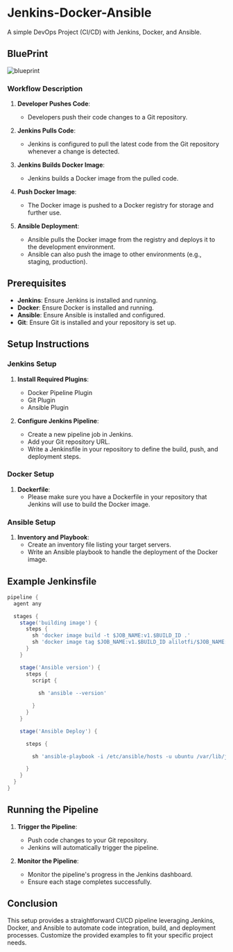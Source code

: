 # Jenkins-Docker-Ansible

A simple DevOps Project (CI/CD) with Jenkins, Docker, and Ansible.

## BluePrint
![blueprint](https://github.com/alilotfi23/jenkins-docker-ansible/assets/91953142/8d1eb684-2ac9-46ba-8b9e-cae8a822f23f)

### Workflow Description

1. **Developer Pushes Code**:
    - Developers push their code changes to a Git repository.

2. **Jenkins Pulls Code**:
    - Jenkins is configured to pull the latest code from the Git repository whenever a change is detected.

3. **Jenkins Builds Docker Image**:
    - Jenkins builds a Docker image from the pulled code.

4. **Push Docker Image**:
    - The Docker image is pushed to a Docker registry for storage and further use.

5. **Ansible Deployment**:
    - Ansible pulls the Docker image from the registry and deploys it to the development environment.
    - Ansible can also push the image to other environments (e.g., staging, production).

## Prerequisites

- **Jenkins**: Ensure Jenkins is installed and running.
- **Docker**: Ensure Docker is installed and running.
- **Ansible**: Ensure Ansible is installed and configured.
- **Git**: Ensure Git is installed and your repository is set up.

## Setup Instructions

### Jenkins Setup

1. **Install Required Plugins**:
    - Docker Pipeline Plugin
    - Git Plugin
    - Ansible Plugin

2. **Configure Jenkins Pipeline**:
    - Create a new pipeline job in Jenkins.
    - Add your Git repository URL.
    - Write a Jenkinsfile in your repository to define the build, push, and deployment steps.

### Docker Setup

1. **Dockerfile**:
    - Please make sure you have a Dockerfile in your repository that Jenkins will use to build the Docker image.

### Ansible Setup

1. **Inventory and Playbook**:
    - Create an inventory file listing your target servers.
    - Write an Ansible playbook to handle the deployment of the Docker image.

## Example Jenkinsfile

```groovy
pipeline {
  agent any

  stages {
    stage('building image') {
      steps {
        sh 'docker image build -t $JOB_NAME:v1.$BUILD_ID .'
        sh 'docker image tag $JOB_NAME:v1.$BUILD_ID alilotfi/$JOB_NAME:latest'
      }
    }

    stage('Ansible version') {
      steps {
        script {
          
          sh 'ansible --version'

        }
      }
    }

    stage('Ansible Deploy') {

      steps {

        sh 'ansible-playbook -i /etc/ansible/hosts -u ubuntu /var/lib/jenkins/workspace/jenkins-docker-ansible/ansible/play.yml'

      }
    }
  }
}
```

## Running the Pipeline

1. **Trigger the Pipeline**:
    - Push code changes to your Git repository.
    - Jenkins will automatically trigger the pipeline.

2. **Monitor the Pipeline**:
    - Monitor the pipeline's progress in the Jenkins dashboard.
    - Ensure each stage completes successfully.

## Conclusion

This setup provides a straightforward CI/CD pipeline leveraging Jenkins, Docker, and Ansible to automate code integration, build, and deployment processes. Customize the provided examples to fit your specific project needs.

